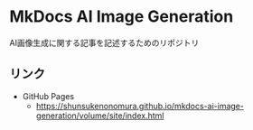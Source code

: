 # MkDocs AI Image Generation
AI画像生成に関する記事を記述するためのリポジトリ

## リンク
- GitHub Pages
    - https://shunsukenonomura.github.io/mkdocs-ai-image-generation/volume/site/index.html
